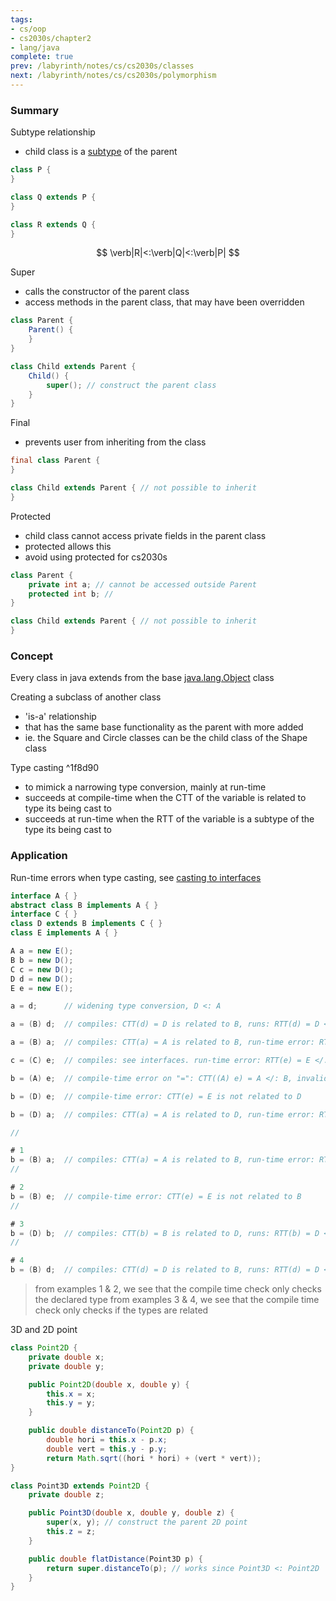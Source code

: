 ```yaml
---
tags:
- cs/oop
- cs2030s/chapter2
- lang/java
complete: true
prev: /labyrinth/notes/cs/cs2030s/classes
next: /labyrinth/notes/cs/cs2030s/polymorphism
---
```


   

### Summary
Subtype relationship
- child class is a [subtype](/labyrinth/notes/cs/cs2030s/types#^078dcb) of the parent
```java
class P {
}

class Q extends P {
}

class R extends Q {
}
```
$$
\verb|R|<:\verb|Q|<:\verb|P|
$$

Super
- calls the constructor of the parent class
- access methods in the parent class, that may have been overridden
```java
class Parent {
	Parent() {
	}
}

class Child extends Parent {
	Child() {
		super(); // construct the parent class
	}
}
```

Final
- prevents user from inheriting from the class
```java
final class Parent {
}

class Child extends Parent { // not possible to inherit
}
```

Protected
- child class cannot access private fields in the parent class
- protected allows this
- avoid using protected for cs2030s
```java
class Parent {
	private int a; // cannot be accessed outside Parent
	protected int b; //
}

class Child extends Parent { // not possible to inherit
}
```

### Concept
Every class in java extends from the base [java.lang.Object](https://docs.oracle.com/en/java/javase/21/docs/api/java.base/java/lang/Object.html) class

Creating a subclass of another class
- 'is-a' relationship
- that has the same base functionality as the parent with more added
- ie. the Square and Circle classes can be the child class of the Shape class

Type casting ^1f8d90
- to mimick a narrowing type conversion, mainly at run-time
- succeeds at compile-time when the CTT of the variable is related to type its being cast to
- succeeds at run-time when the RTT of the variable is a subtype of the type its being cast to

### Application
Run-time errors when type casting, see [casting to interfaces](/labyrinth/notes/cs/cs2030s/class_abstraction#^db9022)
```java
interface A { }
abstract class B implements A { }
interface C { }
class D extends B implements C { }
class E implements A { }

A a = new E();
B b = new D();
C c = new D();
D d = new D();
E e = new E();

a = d;      // widening type conversion, D <: A

a = (B) d;  // compiles: CTT(d) = D is related to B, runs: RTT(d) = D <: B

a = (B) a;  // compiles: CTT(a) = A is related to B, run-time error: RTT(a) = E </: B

c = (C) e;  // compiles: see interfaces. run-time error: RTT(e) = E </: C

b = (A) e;  // compile-time error on "=": CTT((A) e) = A </: B, invalid narrowing type conversion

b = (D) e;  // compile-time error: CTT(e) = E is not related to D

b = (D) a;  // compiles: CTT(a) = A is related to D, run-time error: RTT(a) = E </: D

// 

# 1
b = (B) a;  // compiles: CTT(a) = A is related to B, run-time error: RTT(a) = E </: B
// 

# 2
b = (B) e;  // compile-time error: CTT(e) = E is not related to B
// 

# 3
b = (D) b;  // compiles: CTT(b) = B is related to D, runs: RTT(b) = D <: D
// 

# 4
b = (B) d;  // compiles: CTT(d) = D is related to B, runs: RTT(d) = D <: B
```
> from examples 1 & 2, we see that the compile time check only checks the declared type
> from examples 3 & 4, we see that the compile time check only checks if the types are related

3D and 2D point
```java
class Point2D {
	private double x;
	private double y;

	public Point2D(double x, double y) {
		this.x = x;
		this.y = y;
	}

	public double distanceTo(Point2D p) {
		double hori = this.x - p.x;
	    double vert = this.y - p.y;
	    return Math.sqrt((hori * hori) + (vert * vert));
}

class Point3D extends Point2D {
	private double z;

	public Point3D(double x, double y, double z) {
		super(x, y); // construct the parent 2D point
		this.z = z;
	}

	public double flatDistance(Point3D p) {
		return super.distanceTo(p); // works since Point3D <: Point2D
	}
}
```